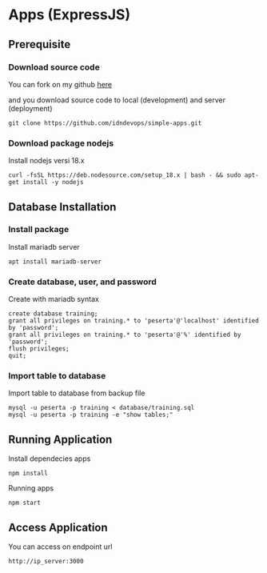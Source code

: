# Apps (ExpressJS)

## Prerequisite
### Download source code
You can fork on my github [here](https://github.com/IDN-Training/simple-apps)

and you download source code to local (development) and server (deployment)
```
git clone https://github.com/idndevops/simple-apps.git
```
### Download package nodejs
Install nodejs versi 18.x
```
curl -fsSL https://deb.nodesource.com/setup_18.x | bash - && sudo apt-get install -y nodejs
```

## Database Installation
### Install package 
Install mariadb server
```
apt install mariadb-server
```
### Create database, user, and password
Create with mariadb syntax
```
create database training;
grant all privileges on training.* to 'peserta'@'localhost' identified by 'password';
grant all privileges on training.* to 'peserta'@'%' identified by 'password';
flush privileges;
quit;
```
### Import table to database
Import table to database from backup file
```
mysql -u peserta -p training < database/training.sql
mysql -u peserta -p training -e "show tables;"
```

## Running Application
Install dependecies apps
```
npm install
```

Running apps
```
npm start
```

## Access Application
You can access on endpoint url
```
http://ip_server:3000
```
